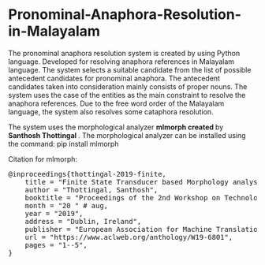 # Pronominal-Anaphora-Resolution-in-Malayalam

The pronominal anaphora resolution system is created by using Python language. Developed for resolving anaphora references in Malayalam language. The system selects a suitable candidate from the list of possible antecedent candidates for pronominal anaphora. The antecedent candidates taken into consideration mainly consists of proper nouns. The system uses the case of the entities as the main constraint to resolve the anaphora references. Due to the free word order of the Malayalam language, the system also resolves some cataphora resolution.

The system uses the morphological analyzer <b> mlmorph created </b> by  <b> Santhosh Thottingal </b>. The morphological analyzer can be installed using the command:
pip install mlmorph

Citation for mlmorph:

<pre>
@inproceedings{thottingal-2019-finite,
    title = "Finite State Transducer based Morphology analysis for {M}alayalam Language",
    author = "Thottingal, Santhosh",
    booktitle = "Proceedings of the 2nd Workshop on Technologies for MT of Low Resource Languages",
    month = "20 " # aug,
    year = "2019",
    address = "Dublin, Ireland",
    publisher = "European Association for Machine Translation",
    url = "https://www.aclweb.org/anthology/W19-6801",
    pages = "1--5",
}
</pre>
